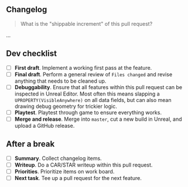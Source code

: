 ## Changelog

> What is the "shippable increment" of this pull request?

...

## Dev checklist

* [ ] **First draft**. Implement a working first pass at the feature.
* [ ] **Final draft**. Perform a general review of `Files changed` and revise anything that needs to be cleaned up.
* [ ] **Debuggability**. Ensure that all features within this pull request can be inspected in Unreal Editor. Most often this means slapping a `UPROPERTY(VisibleAnywhere)` on all data fields, but can also mean drawing debug geometry for trickier logic.
* [ ] **Playtest**. Playtest through game to ensure everything works.
* [ ] **Merge and release**. Merge into `master`, cut a new build in Unreal, and upload a GitHub release.

## After a break

* [ ] **Summary**. Collect changelog items.
* [ ] **Writeup**. Do a CAR/STAR writeup within this pull request.
* [ ] **Priorities**. Prioritize items on work board.
* [ ] **Next task**. Tee up a pull request for the next feature.
